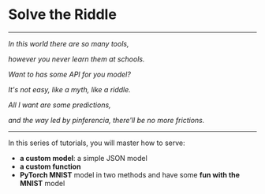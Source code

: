 # Solve the Riddle

---

*In this world there are so many tools,*

*however you never learn them at schools.*

*Want to has some API for you model?*

*It's not easy, like a myth, like a riddle.*

*All I want are some predictions,*

*and the way led by pinferencia, there'll be no more frictions.*

---

In this series of tutorials, you will master how to serve:

- **a custom model**: a simple JSON model
- **a custom function**
- **PyTorch MNIST** model in two methods and have some **fun with the MNIST** model
